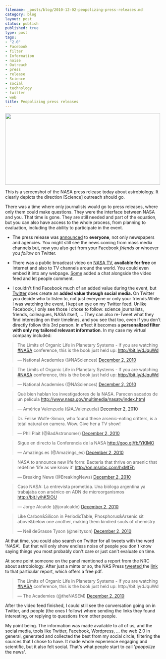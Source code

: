 ```yaml
---
filename: _posts/blog/2010-12-02-peopolizing-press-releases.md
category: blog
layout: post
status: publish
published: true
type: post
tags:
- "2.0"
- Facebook
- filter
- Information
- noise
- Outreach
- press
- release
- Science
- social
- technology
- twitter
- web
title: Peopolizing press releases
---
```

<a href="/images/untitled1.jpg"><img class="aligncenter" title="untitled" src="http://nasonurb.files.wordpress.com/2010/12/untitled1.jpg" alt="" width="500" height="231" /></a>

This is a screenshot of the NASA press release today about astrobiology. It clearly depicts the direction [Science] outreach should go.

There was a time where only journalists would go to press releases, where only them could make questions. They were the interface between NASA and you. That time is gone. They are still needed and part of the equation, but you can also have access to the whole process, from planning to evaluation, including the ability to participate in the event.

<!--more-->

* The press release was <a href="http://www.nasa.gov/home/hqnews/2010/dec/HQ_10-320_Toxic_Life.html">announced</a> to <strong>everyone</strong>, not only newspapers and agencies. You might still see the news coming from mass media channels but, now you also get from your Facebook <em>friends </em>or whoever you <em>follow </em>on Twitter.

* There was a public broadcast video on <a href="http://www.nasa.gov/multimedia/nasatv/index.html">NASA TV</a>, <strong>available for free</strong> on Internet and also to TV channels around the world. You could even embed it into any webpage. <a href="http://amazings.es/">Some</a> added a chat alongside the video feed and let people comment.

* I couldn't find Facebook much of an added value during the event, but <a href="http://www.twitter.com">Twitter</a> does create an <strong>added value through social media. </strong>On Twitter you decide who to listen to, not just everyone or only your friends.While I was watching the event, I kept an eye on my Twitter feed. Unlike Facebook, I only see those I chose to follow: science journalists, friends, colleagues, NASA itself, ... They can also re-Tweet what they find interesting on their timelines, and you see that too, even if you don't directly follow this 3rd person. In effect it becomes a <strong>personalized filter with only my tailored relevant information</strong>. In my case my virtual company included:

<div class='embed tweet tw-align-center'><blockquote class="twitter-tweet"><p>The Limits of Organic Life in Planetary Systems - If you are watching <a href="https://twitter.com/search/%2523NASA">#NASA</a> conference, this is the book just held up: <a href="http://bit.ly/dJquWd">http://bit.ly/dJquWd</a></p>&mdash; National Academies (@NASciences) <a href="https://twitter.com/NASciences/status/10414377417052160" data-datetime="2010-12-02T19:25:55+00:00">December 2, 2010</a></blockquote>
<script data-rocketsrc="//platform.twitter.com/widgets.js" charset="utf-8" type="text/rocketscript"></script></div>
<div class='embed tweet tw-align-center'><blockquote class="twitter-tweet"><p>The Limits of Organic Life in Planetary Systems - If you are watching <a href="https://twitter.com/search/%2523NASA">#NASA</a> conference, this is the book just held up: <a href="http://bit.ly/dJquWd">http://bit.ly/dJquWd</a></p>&mdash; National Academies (@NASciences) <a href="https://twitter.com/NASciences/status/10414377417052160" data-datetime="2010-12-02T19:25:55+00:00">December 2, 2010</a></blockquote>
<script data-rocketsrc="//platform.twitter.com/widgets.js" charset="utf-8" type="text/rocketscript"></script></div>
<p></p>
<div class='embed tweet tw-align-center'><blockquote class="twitter-tweet"><p>Qué bien hablan los investigadores de la NASA. Parecen sacados de un película <a href="http://www.nasa.gov/multimedia/nasatv/index.html">http://www.nasa.gov/multimedia/nasatv/index.html</a></p>&mdash; América Valenzuela (@A_Valenzuela) <a href="https://twitter.com/A_Valenzuela/status/10412654384386049" data-datetime="2010-12-02T19:19:04+00:00">December 2, 2010</a></blockquote>
<script data-rocketsrc="//platform.twitter.com/widgets.js" charset="utf-8" type="text/rocketscript"></script></div>
<div class='embed tweet tw-align-center'><blockquote class="twitter-tweet"><p>Dr. Felise Wolfe-Simon, who found these arsenic-eating critters, is a total natural on camera. Wow. Give her a TV show!</p>&mdash; Phil Plait (@BadAstronomer) <a href="https://twitter.com/BadAstronomer/status/10410088200142848" data-datetime="2010-12-02T19:08:53+00:00">December 2, 2010</a></blockquote>
<script data-rocketsrc="//platform.twitter.com/widgets.js" charset="utf-8" type="text/rocketscript"></script></div>
<div class='embed tweet tw-align-center'><blockquote class="twitter-tweet"><p>Sigue en directo la Conferencia de la NASA <a href="http://goo.gl/fb/YKIMO">http://goo.gl/fb/YKIMO</a></p>&mdash; Amazings.es (@Amazings_es) <a href="https://twitter.com/Amazings_es/status/10411621721575424" data-datetime="2010-12-02T19:14:58+00:00">December 2, 2010</a></blockquote>
<script data-rocketsrc="//platform.twitter.com/widgets.js" charset="utf-8" type="text/rocketscript"></script></div>
<div class='embed tweet tw-align-center'><blockquote class="twitter-tweet"><p>NASA to announce new life form: Bacteria that thrive on arsenic that redefine 'life as we know it' <a href="http://on.msnbc.com/hxMfEh">http://on.msnbc.com/hxMfEh</a></p>&mdash; Breaking News (@BreakingNews) <a href="https://twitter.com/BreakingNews/status/10386453565538304" data-datetime="2010-12-02T17:34:58+00:00">December 2, 2010</a></blockquote>
<script data-rocketsrc="//platform.twitter.com/widgets.js" charset="utf-8" type="text/rocketscript"></script></div>
<p></p>
<div class='embed tweet tw-align-center'><blockquote class="twitter-tweet"><p>Caso NASA: La entrevista prometida. Una bióloga argentina ya trabajaba con arsénico en ADN de microorganismos <a href="http://bit.ly/hK5IOU">http://bit.ly/hK5IOU</a></p>&mdash; Jorge Alcalde (@joralcalde) <a href="https://twitter.com/joralcalde/status/10425556520673280" data-datetime="2010-12-02T20:10:21+00:00">December 2, 2010</a></blockquote>
<script data-rocketsrc="//platform.twitter.com/widgets.js" charset="utf-8" type="text/rocketscript"></script></div>
<div class='embed tweet tw-align-center'><blockquote class="twitter-tweet"><p>Like Carbon&Silicon in PeriodicTable, Phosphorus&Arsenic sit above&below one another, making them kindred souls of chemistry</p>&mdash; Neil deGrasse Tyson (@neiltyson) <a href="https://twitter.com/neiltyson/status/10421434157367296" data-datetime="2010-12-02T19:53:58+00:00">December 2, 2010</a></blockquote>
<script data-rocketsrc="//platform.twitter.com/widgets.js" charset="utf-8" type="text/rocketscript"></script></div>

At that time, you could also search on Twitter for all tweets with the word 'NASA'.  But that will only show endless noise of people you don´t know saying things you most probably don't care or just can't evaluate on time.

At some point someone on the panel mentioned a report from the NRC about astrobiology. After just a minte or so, the NAS Press <a href="http://twitter.com/#!/NAPress/statuses/10414377417052160">tweeted </a>the <a href="http://www.nap.edu/catalog.php?record_id=11919">link </a>to that particular report, which offers a free pdf.

<blockquote class="twitter-tweet" data-lang="en"><p lang="en" dir="ltr">The Limits of Organic Life in Planetary Systems - If you are watching <a href="https://twitter.com/hashtag/NASA?src=hash">#NASA</a> conference, this is the book just held up: http://bit.ly/dJquWd</p>&mdash; The Academies (@theNASEM) <a href="https://twitter.com/theNASEM/status/10414377417052160">December 2, 2010</a></blockquote>
<script async src="//platform.twitter.com/widgets.js" charset="utf-8"></script>

After the video feed finished, I could still see the conversation going on in Twitter, and people (the ones I follow) where sending the links they found interesting, or replying to questions from other people.

My point being. The information was made available to all of us, and the social media, tools like Twitter, Facebook, Wordpress, ... the web 2.0 in general, generated and collected the best from my social circle, filtering the sources that I chose to have. It made whole experience engaging and scientific, but it also felt social. That's what people start to call '<em>peopolize</em> the news'.
